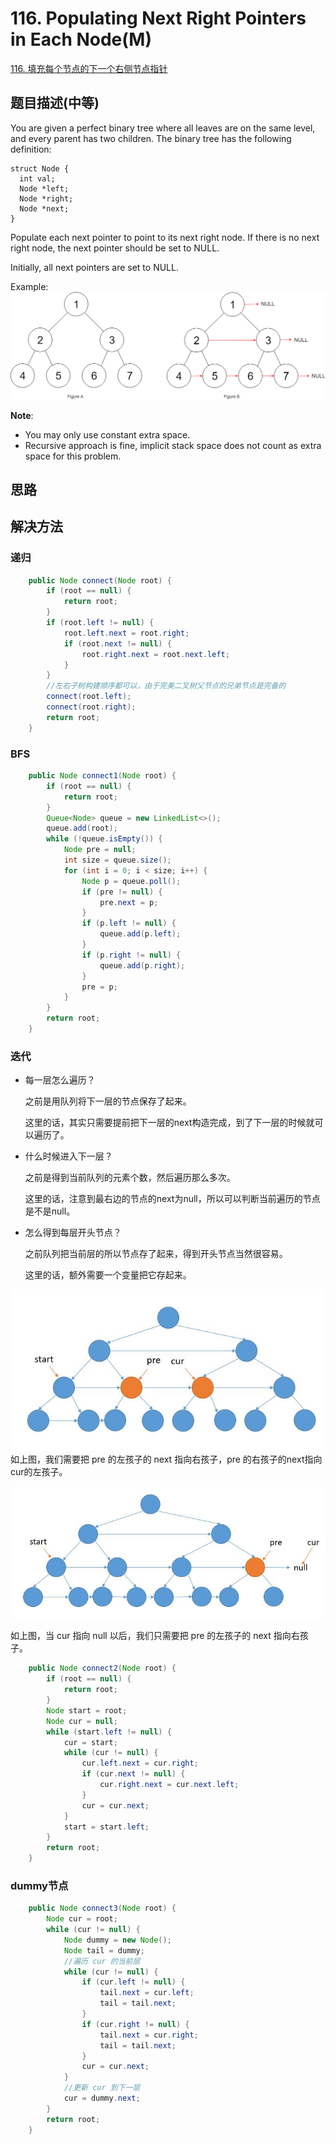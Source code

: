 # 116. Populating Next Right Pointers in Each Node\(M\)

[116. 填充每个节点的下一个右侧节点指针](https://leetcode-cn.com/problems/populating-next-right-pointers-in-each-node/)

## 题目描述\(中等\)

You are given a perfect binary tree where all leaves are on the same level, and every parent has two children. The binary tree has the following definition:

```
struct Node {  
  int val;  
  Node *left;  
  Node *right;  
  Node *next;  
}
```

Populate each next pointer to point to its next right node. If there is no next right node, the next pointer should be set to NULL.

Initially, all next pointers are set to NULL.

Example:  
![](/assets/101-200/116-p-1.png)

**Note**:

* You may only use constant extra space.
* Recursive approach is fine, implicit stack space does not count as extra space for this problem.

## 思路

## 解决方法

### 递归

```java
    public Node connect(Node root) {
        if (root == null) {
            return root;
        }
        if (root.left != null) {
            root.left.next = root.right;
            if (root.next != null) {
                root.right.next = root.next.left;
            }
        }
        //左右子树构建顺序都可以，由于完美二叉树父节点的兄弟节点是完备的
        connect(root.left);
        connect(root.right);
        return root;
    }
```

### BFS

```java
    public Node connect1(Node root) {
        if (root == null) {
            return root;
        }
        Queue<Node> queue = new LinkedList<>();
        queue.add(root);
        while (!queue.isEmpty()) {
            Node pre = null;
            int size = queue.size();
            for (int i = 0; i < size; i++) {
                Node p = queue.poll();
                if (pre != null) {
                    pre.next = p;
                }
                if (p.left != null) {
                    queue.add(p.left);
                }
                if (p.right != null) {
                    queue.add(p.right);
                }
                pre = p;
            }
        }
        return root;
    }
```

### 迭代

- 每一层怎么遍历？

    之前是用队列将下一层的节点保存了起来。
    
    这里的话，其实只需要提前把下一层的next构造完成，到了下一层的时候就可以遍历了。

- 什么时候进入下一层？

    之前是得到当前队列的元素个数，然后遍历那么多次。
    
    这里的话，注意到最右边的节点的next为null，所以可以判断当前遍历的节点是不是null。

- 怎么得到每层开头节点？

    之前队列把当前层的所以节点存了起来，得到开头节点当然很容易。
    
    这里的话，额外需要一个变量把它存起来。


![](/assets/101-200/116-s-3-1.png)
如上图，我们需要把 pre 的左孩子的 next 指向右孩子，pre 的右孩子的next指向cur的左孩子。


![](/assets/101-200/116-s-3-2.png)

如上图，当 cur 指向 null 以后，我们只需要把 pre 的左孩子的 next 指向右孩子。
```java
    public Node connect2(Node root) {
        if (root == null) {
            return root;
        }
        Node start = root;
        Node cur = null;
        while (start.left != null) {
            cur = start;
            while (cur != null) {
                cur.left.next = cur.right;
                if (cur.next != null) {
                    cur.right.next = cur.next.left;
                }
                cur = cur.next;
            }
            start = start.left;
        }
        return root;
    }
```

### dummy节点

```java
    public Node connect3(Node root) {
        Node cur = root;
        while (cur != null) {
            Node dummy = new Node();
            Node tail = dummy;
            //遍历 cur 的当前层
            while (cur != null) {
                if (cur.left != null) {
                    tail.next = cur.left;
                    tail = tail.next;
                }
                if (cur.right != null) {
                    tail.next = cur.right;
                    tail = tail.next;
                }
                cur = cur.next;
            }
            //更新 cur 到下一层
            cur = dummy.next;
        }
        return root;
    }
```




